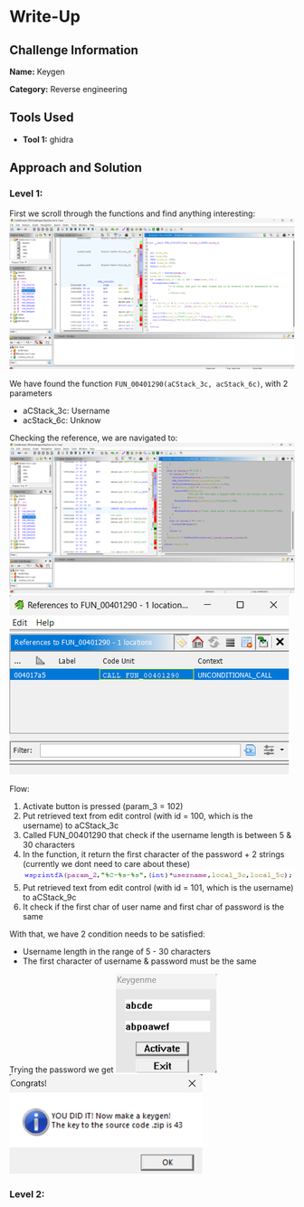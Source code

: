 # Write-Up

## Challenge Information
**Name:** Keygen

**Category:** Reverse engineering

## Tools Used
- **Tool 1:** ghidra

## Approach and Solution

### Level 1: 
First we scroll through the functions and find anything interesting:
![Image](lvl1/1.png)

We have found the function `FUN_00401290(aCStack_3c, acStack_6c)`, with 2 parameters 
- aCStack_3c: Username
- acStack_6c: Unknow

Checking the reference, we are navigated to:
![Image](lvl1/2.png)
![Image](lvl1/3.png)

Flow:
1. Activate button is pressed (param_3 = 102)
2. Put retrieved text from edit control (with id = 100, which is the username) to aCStack_3c
3. Called FUN_00401290 that check if the username length is between 5 & 30 characters
4. In the function, it return the first character of the password + 2 strings (currently we dont need to care about these)
![Image](lvl1/4.png)
5. Put retrieved text from edit control (with id = 101, which is the username) to aCStack_9c
6. It check if the first char of user name and first char of password is the same

With that, we have 2 condition needs to be satisfied:
- Username length in the range of 5 - 30 characters
- The first character of username & password must be the same

Trying the password we get
![Image](lvl1/5.png)
![Image](lvl1/6.png)

### Level 2:
